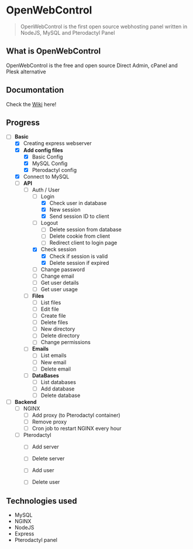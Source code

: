# OpenWebControl
> OpenWebControl is the first open source webhosting panel written in NodeJS, MySQL and Pterodactyl Panel

## What is OpenWebControl
OpenWebControl is the free and open source Direct Admin, cPanel and Plesk alternative

## Documontation
Check the [Wiki](../../wiki) here!

## Progress
- [ ] **Basic**
  - [x] Creating express webserver
  - [x] **Add config files**
      - [x] Basic Config
      - [x] MySQL Config
      - [x] Pterodactyl config
  - [x] Connect to MySQL
  - [ ] **API**
    - [ ] Auth / User
      - [ ] Login
         - [x] Check user in database
         - [x] New session
         - [x] Send session ID to client
      - [ ] Logout
         - [ ] Delete session from database
         - [ ] Delete cookie from client
         - [ ] Redirect client to login page
      - [x] Check session
         - [x] Check if session is valid
         - [x] Delete session if expired
      - [ ] Change password
      - [ ] Change email
      - [ ] Get user details
      - [ ] Get user usage
     - [ ] **Files**
        - [ ] List files
        - [ ] Edit file
        - [ ] Create file
        - [ ] Delete files
        - [ ] New directory
        - [ ] Delete directory
        - [ ] Change permissions
     - [ ] **Emails**
        - [ ] List emails
        - [ ] New email
        - [ ] Delete email
     - [ ] **DataBases**
        - [ ] List databases
        - [ ] Add database
        - [ ] Delete database
- [ ] **Backend**
  - [ ] NGINX
      - [ ] Add proxy (to Pterodactyl container)
      - [ ] Remove proxy
      - [ ] Cron job to restart NGINX every hour
   - [ ] Pterodactyl
      - [ ] Add server
      - [ ] Delete server
      - [ ] Add user
      - [ ] Delete user


## Technologies used
- MySQL
- NGINX
- NodeJS
- Express
- Pterodactyl panel
